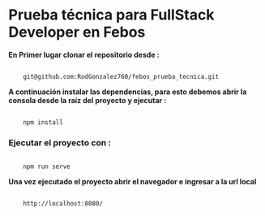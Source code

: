 
# Prueba técnica para FullStack Developer en Febos

**En Primer lugar clonar el repositorio desde :**

```

	git@github.com:RodGonzalez760/febos_prueba_tecnica.git  

```

  

**A continuación instalar las dependencias, para esto debemos abrir la consola desde la raíz del proyecto y ejecutar :**

```

	npm install

```

  

### Ejecutar el proyecto con :

```

	npm run serve

```

  

**Una vez ejecutado el proyecto abrir el navegador e ingresar a la url local**

```

	http://localhost:8080/

```
